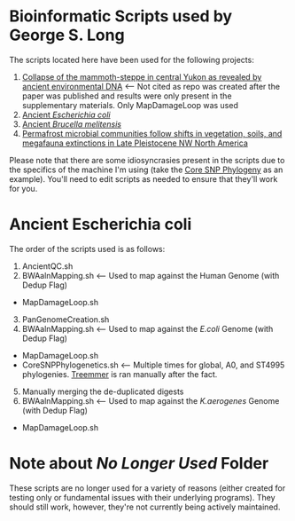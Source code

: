 # Bioinformatic Scripts used by George S. Long
The scripts located here have been used for the following projects:
1. [Collapse of the mammoth-steppe in central Yukon as revealed by ancient environmental DNA](https://doi.org/10.1038/s41467-021-27439-6) <-- Not cited as repo was created after the paper was published and results were only present in the supplementary materials. Only MapDamageLoop was used
2. [Ancient _Escherichia coli_](https://github.com/longg2/AncientEcoli)
3. [Ancient _Brucella melitensis_](https://github.com/longg2/AncientBrucella)
4. [Permafrost microbial communities follow shifts in vegetation, soils, and megafauna extinctions in Late Pleistocene NW North America](https://doi.org/10.1002/edn3.493)

Please note that there are some idiosyncrasies present in the scripts due to the specifics of the machine I'm using (take the [Core SNP Phylogeny](https://github.com/longg2/LongBioinformatics/blob/master/CoreSNPPhylogenetics.sh) as an example). You'll need to edit scripts as needed to ensure that they'll work for you.

# Ancient Escherichia coli
The order of the scripts used is as follows:
1. AncientQC.sh
2. BWAalnMapping.sh <-- Used to map against the Human Genome (with Dedup Flag)
  * MapDamageLoop.sh
3. PanGenomeCreation.sh
4. BWAalnMapping.sh <-- Used to map against the _E.coli_ Genome (with Dedup Flag)
  * MapDamageLoop.sh
  * CoreSNPPhylogenetics.sh <-- Multiple times for global, A0, and ST4995 phylogenies. [Treemmer](https://github.com/fmenardo/Treemmer) is ran manually after the fact.
5. Manually merging the de-duplicated digests
6. BWAalnMapping.sh <-- Used to map against the _K.aerogenes_ Genome (with Dedup Flag)
  * MapDamageLoop.sh

# Note about _No Longer Used_ Folder
These scripts are no longer used for a variety of reasons (either created for testing only or fundamental issues with their underlying programs). They should still work, however, they're not currently being actively maintained.
